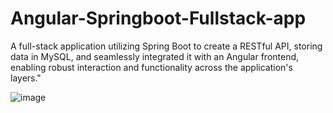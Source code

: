 # Angular-Springboot-Fullstack-app
A full-stack application utilizing Spring Boot to create a RESTful API, storing data in MySQL, and seamlessly integrated it with an Angular frontend, enabling robust interaction and functionality across the application's layers."

![image](https://github.com/user-attachments/assets/bb934848-e56c-4b9c-8494-4ba271856be7)


